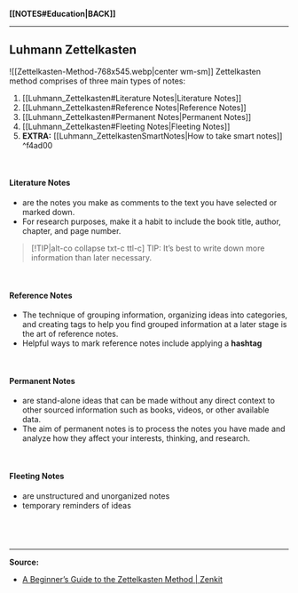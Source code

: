 **[[NOTES#Education|BACK]]**

---
## Luhmann Zettelkasten
![[Zettelkasten-Method-768x545.webp|center wm-sm]]
Zettelkasten method comprises of three main types of notes:
1. [[Luhmann_Zettelkasten#Literature Notes|Literature Notes]]
2. [[Luhmann_Zettelkasten#Reference Notes|Reference Notes]]
3. [[Luhmann_Zettelkasten#Permanent Notes|Permanent Notes]]
4. [[Luhmann_Zettelkasten#Fleeting Notes|Fleeting Notes]]
5. **EXTRA:** [[Luhmann_ZettelkastenSmartNotes|How to take smart notes]] ^f4ad00

<br>

#### Literature Notes
- are the notes you make as comments to the text you have selected or marked down.
- For research purposes, make it a habit to include the book title, author, chapter, and page number.
>[!TIP|alt-co collapse txt-c ttl-c] TIP:
> It’s best to write down more information than later necessary.

<br>

#### Reference Notes
- The technique of grouping information, organizing ideas into categories, and creating tags to help you find grouped information at a later stage is the art of reference notes.
- Helpful ways to mark reference notes include applying a **hashtag**

<br>

#### Permanent Notes
- are stand-alone ideas that can be made without any direct context to other sourced information such as books, videos, or other available data.
- The aim of permanent notes is to process the notes you have made and analyze how they affect your interests, thinking, and research.

<br>

#### Fleeting Notes
- are unstructured and unorganized notes
- temporary reminders of ideas

<br>

#
---
**Source:**
- [A Beginner’s Guide to the Zettelkasten Method | Zenkit](https://zenkit.com/en/blog/a-beginners-guide-to-the-zettelkasten-method/)